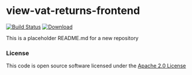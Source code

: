 # view-vat-returns-frontend

[![Build Status](https://travis-ci.org/hmrc/view-vat-returns-frontend.svg)](https://travis-ci.org/hmrc/view-vat-returns-frontend) [ ![Download](https://api.bintray.com/packages/hmrc/releases/view-vat-returns-frontend/images/download.svg) ](https://bintray.com/hmrc/releases/view-vat-returns-frontend/_latestVersion)

This is a placeholder README.md for a new repository

### License

This code is open source software licensed under the [Apache 2.0 License]("http://www.apache.org/licenses/LICENSE-2.0.html")

